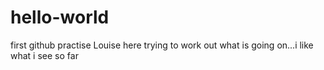 # hello-world
first github practise
Louise here trying to work out what is going on...i like what i see so far
